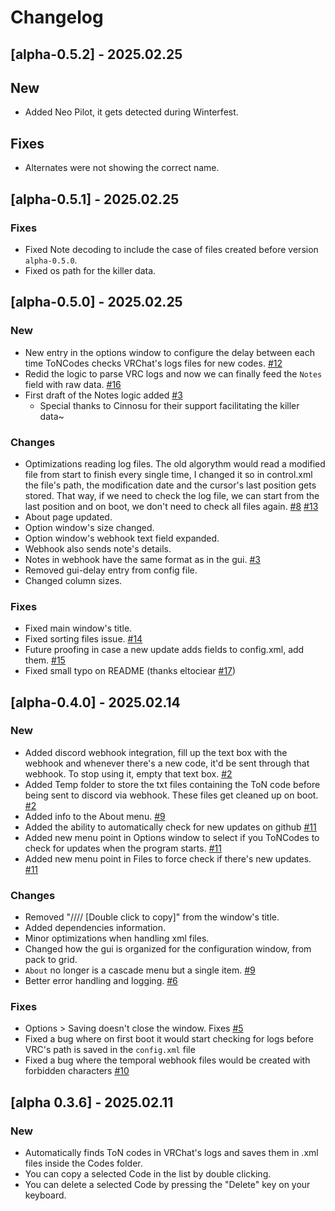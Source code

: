 # Changelog

## [alpha-0.5.2] - 2025.02.25

## New
- Added Neo Pilot, it gets detected during Winterfest.

## Fixes
- Alternates were not showing the correct name.

## [alpha-0.5.1] - 2025.02.25

### Fixes
- Fixed Note decoding to include the case of files created before version `alpha-0.5.0`.
- Fixed os path for the killer data.

## [alpha-0.5.0] - 2025.02.25

### New
- New entry in the options window to configure the delay between each time ToNCodes checks VRChat's logs files for new codes. [#12](https://github.com/69MichelleDB/ToNCodes/issues/12)
- Redid the logic to parse VRC logs and now we can finally feed the `Notes` field with raw data. [#16](https://github.com/69MichelleDB/ToNCodes/issues/16)
- First draft of the Notes logic added [#3](https://github.com/69MichelleDB/ToNCodes/issues/3)
    - Special thanks to Cinnosu for their support facilitating the killer data~

### Changes
- Optimizations reading log files. The old algorythm would read a modified file from start to finish every single time, I changed it so in control.xml the file's path, the modification date and the cursor's last position gets stored. That way, if we need to check the log file, we can start from the last position and on boot, we don't need to check all files again. [#8](https://github.com/69MichelleDB/ToNCodes/issues/8) [#13](https://github.com/69MichelleDB/ToNCodes/issues/13)
- About page updated.
- Option window's size changed.
- Option window's webhook text field expanded.
- Webhook also sends note's details.
- Notes in webhook have the same format as in the gui. [#3](https://github.com/69MichelleDB/ToNCodes/issues/3)
- Removed gui-delay entry from config file.
- Changed column sizes.

### Fixes
- Fixed main window's title.
- Fixed sorting files issue. [#14](https://github.com/69MichelleDB/ToNCodes/issues/14)
- Future proofing in case a new update adds fields to config.xml, add them. [#15](https://github.com/69MichelleDB/ToNCodes/issues/15)
- Fixed small typo on README (thanks eltociear [#17](https://github.com/69MichelleDB/ToNCodes/pull/17))

## [alpha-0.4.0] - 2025.02.14

### New
- Added discord webhook integration, fill up the text box with the webhook and whenever there's a new code, it'd be sent through that webhook. To stop using it, empty that text box. [#2](https://github.com/69MichelleDB/ToNCodes/issues/2)
- Added Temp folder to store the txt files containing the ToN code before being sent to discord via webhook. These files get cleaned up on boot. [#2](https://github.com/69MichelleDB/ToNCodes/issues/2)
- Added info to the About menu. [#9](https://github.com/69MichelleDB/ToNCodes/issues/9)
- Added the ability to automatically check for new updates on github [#11](https://github.com/69MichelleDB/ToNCodes/issues/11)
- Added new menu point in Options window to select if you ToNCodes to check for updates when the program starts. [#11](https://github.com/69MichelleDB/ToNCodes/issues/11)
- Added new menu point in Files to force check if there's new updates. [#11](https://github.com/69MichelleDB/ToNCodes/issues/11)

### Changes
- Removed "//// [Double click to copy]" from the window's title.
- Added dependencies information.
- Minor optimizations when handling xml files.
- Changed how the gui is organized for the configuration window, from pack to grid.
- `About` no longer is a cascade menu but a single item.  [#9](https://github.com/69MichelleDB/ToNCodes/issues/9)
- Better error handling and logging. [#6](https://github.com/69MichelleDB/ToNCodes/issues/6)

### Fixes
- Options > Saving doesn't close the window. Fixes [#5](https://github.com/69MichelleDB/ToNCodes/issues/5)
- Fixed a bug where on first boot it would start checking for logs before VRC's path is saved in the `config.xml` file
- Fixed a bug where the temporal webhook files would be created with forbidden characters [#10](https://github.com/69MichelleDB/ToNCodes/issues/10)

## [alpha 0.3.6] - 2025.02.11

### New
- Automatically finds ToN codes in VRChat's logs and saves them in .xml files inside the Codes folder.
- You can copy a selected Code in the list by double clicking.
- You can delete a selected Code by pressing the "Delete" key on your keyboard.